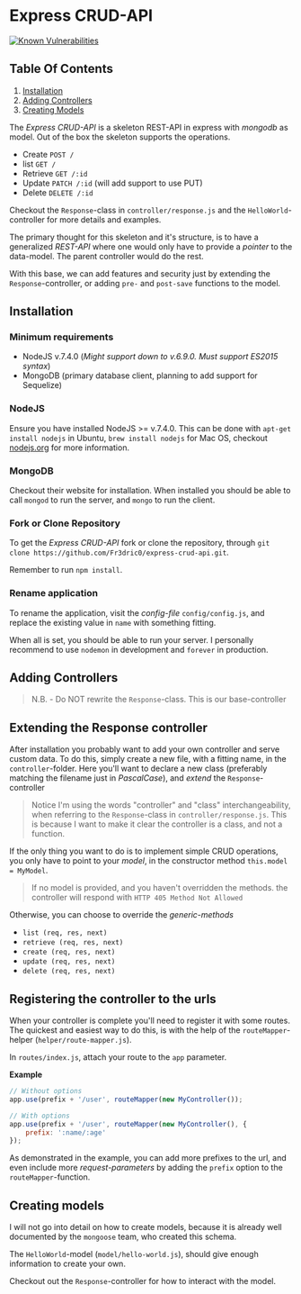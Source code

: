 Express CRUD-API
================
[![Known Vulnerabilities](https://snyk.io/test/github/fr3dric0/express-crud-api/badge.svg)](https://snyk.io/test/github/fr3dric0/express-crud-api)

## Table Of Contents

1. [Installation](#installation)
2. [Adding Controllers](#adding-controllers)
3. [Creating Models](#creating-models)

The _Express CRUD-API_ is a skeleton REST-API in express with _mongodb_ as model.
Out of the box the skeleton supports the operations.

- Create `POST /`
- list `GET /`
- Retrieve `GET /:id`
- Update `PATCH /:id` (will add support to use PUT)
- Delete `DELETE /:id`

Checkout the `Response`-class in `controller/response.js`
and the `HelloWorld`-controller for more details and examples.

The primary thought for this skeleton and it's structure,
is to have a generalized _REST-API_ where one would only
have to provide a _pointer_ to the data-model.
The parent controller would do the rest.

With this base, we can add features and security
just by extending the `Response`-controller, or adding `pre-` and `post-save` functions
to the model.


## Installation

### Minimum requirements

- NodeJS v.7.4.0 (_Might support down to v.6.9.0. Must support ES2015 syntax_)
- MongoDB (primary database client, planning to add support for Sequelize)

### NodeJS
Ensure you have installed NodeJS >= v.7.4.0.
This can be done with `apt-get install nodejs` in Ubuntu,
`brew install nodejs` for Mac OS,
checkout [nodejs.org](https://nodejs.org/en/) for more information.

### MongoDB
Checkout their website for installation.
When installed you should be able to call `mongod` to run the server,
and `mongo` to run the client.

### Fork or Clone Repository
To get the _Express CRUD-API_ fork or clone the repository,
through `git clone https://github.com/Fr3dric0/express-crud-api.git`.

Remember to run `npm install`.

### Rename application
To rename the application, visit the _config-file_ `config/config.js`,
and replace the existing value in `name` with something fitting.

When all is set, you should be able to run your server.
I personally recommend to use `nodemon` in development and `forever` in production.

## Adding Controllers

> N.B. - Do NOT rewrite the `Response`-class. This is our base-controller

## Extending the Response controller

After installation you probably want to add
your own controller and serve custom data. To do this,
simply create a new file, with a fitting name, in the `controller`-folder.
Here you'll want to declare a new class
(preferably matching the filename just in _PascalCase_),
and _extend_ the `Response`-controller

> Notice I'm using the words "controller" and "class" interchangeability,
> when referring to the `Response`-class in `controller/response.js`.
> This is because I want to make it clear the controller is a class,
> and not a function.

If the only thing you want to do is to implement simple CRUD operations,
you only have to point to your _model_,
in the constructor method `this.model = MyModel`.

> If no model is provided, and you haven't overridden the methods.
> the controller will respond with `HTTP 405 Method Not Allowed`

Otherwise, you can choose to override the _generic-methods_

- `list (req, res, next)`
- `retrieve (req, res, next)`
- `create (req, res, next)`
- `update (req, res, next)`
- `delete (req, res, next)`

## Registering the controller to the urls
When your controller is complete you'll need to register
it with some routes. The quickest and easiest way to do this,
is with the help of the `routeMapper`-helper (`helper/route-mapper.js`).

In `routes/index.js`, attach your route to the `app` parameter.

**Example**

```js
// Without options
app.use(prefix + '/user', routeMapper(new MyController());

// With options
app.use(prefix + '/user', routeMapper(new MyController(), {
    prefix: ':name/:age'
});
```

As demonstrated in the example, you can add more prefixes to the url,
and even include more _request-parameters_ by adding the `prefix` option
to the `routeMapper`-function.

## Creating models
I will not go into detail on how to create models,
because it is already well documented by the `mongoose` team,
who created this schema.

The `HelloWorld`-model (`model/hello-world.js`),
should give enough information to create your own.

Checkout out the `Response`-controller for how to interact with the model.


